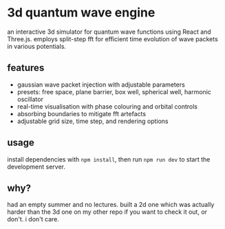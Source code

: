 # 3d quantum wave engine

an interactive 3d simulator for quantum wave functions using React and Three.js. employs split-step fft for efficient time evolution of wave packets in various potentials.

## features

- gaussian wave packet injection with adjustable parameters
- presets: free space, plane barrier, box well, spherical well, harmonic oscillator
- real-time visualisation with phase colouring and orbital controls
- absorbing boundaries to mitigate fft artefacts
- adjustable grid size, time step, and rendering options

## usage

install dependencies with `npm install`, then run `npm run dev` to start the development server.

## why?

had an empty summer and no lectures. built a 2d one which was actually harder than the 3d one on my other repo if you want to check it out, or don't. i don't care.

